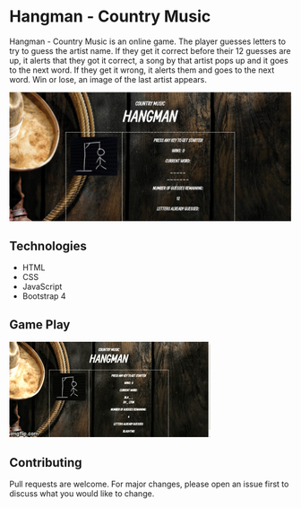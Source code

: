# Hangman - Country Music

Hangman - Country Music is an online game. The player guesses letters to try to guess the artist name. If they get it correct before their 12 guesses are up, it alerts that they got it correct, a song by that artist pops up and it goes to the next word. If they get it wrong, it alerts them and goes to the next word. Win or lose, an image of the last artist appears. 

![Image of Hangman - Country Music Game](assets/images/HangmanGame.jpg)

## Technologies
* HTML
* CSS
* JavaScript
* Bootstrap 4

## Game Play
![GIF of actual game play](assets/images/HangmanGame.gif)

## Contributing
Pull requests are welcome. For major changes, please open an issue first to discuss what you would like to change.


